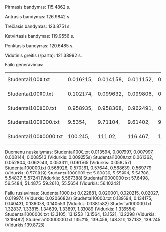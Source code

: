Pirmasis bandymas: 115.4862 s.

Antrasis bandymas: 126.9842 s.

Trečiasis bandymas: 123.8751 s.

Ketvirtasis bandymas: 119.9556 s.

Penktasis bandymas: 120.6485 s. 

Vidutinis greitis (sparta): 121.38992 s. 

Failo generavimas:

|   |   |   |   |   |   |   |
|---|---|---|---|---|---|---|
|Studentai1000.txt |0.016215, |0.014158, |0.011152, |0.014846,  |0.013903 |(Vidurkis: 0.0140548s)|
|Studentai10000.txt |0.102174, |0.099632, |0.099806, |0.099441, |0.100278 |(Vidurkis: 0.1002662s)|
|Studentai100000.txt |0.958935, |0.958368, |0.962491, |0.956546, |0.964256 |(Vidurkis: 0.9601192)|
|Studentai1000000.txt |9.5354, |9.71104, |9.61402, |9.66531, |9.63277 |(Vidurkis: 9.631708s)|
|Studentai10000000.txt |100.245, |111.02, |116.467, |116.316, |117.533 |(Vidurkis: 112.3162s)|

Duomenu nuskaitymas:
Studentai1000.txt 0.013594, 0.007997, 0.007997, 0.008144, 0.008543 (Vidurkis: 0.009255s)
Studentai10000.txt 0.061362, 0.052804, 0.062043, 0.053311, 0.061765 (Vidurkis: 0.058257)
Studentai100000.txt 0.568926, 0.570361, 0.57644, 0.568639, 0.569779 (Vidurkis: 0.570829)
Studentai1000000.txt 5.60836, 5.55994, 5.54786, 5.54837, 5.57241 (Vidurkis: 5.567388)
Studentai10000000.txt 57.6498, 56.5484, 51.4875, 59.2610, 55.5654 (Vidurkis: 56.10242)

Failu rusiavimas:
Studentai1000.txt 0.022881, 0.020001, 0.020215, 0.02027, 0.019974 (Vidurkis: 0.0206682s)
Studentai10000.txt 0.139594, 0.134175, 0.140431, 0.136038, 0.140553 (Vidurkis: 0.1381582)
Studentai100000.txt 1.32837, 1.33815, 1.34639, 1.33897, 1.33089 (Vidurkis: 1.336554)
Studentai1000000.txt 13.3105, 13.1253, 13.1564, 13.1521, 13.2298 (Vidurkis: 13.19482)
Studentai10000000.txt 135.215, 139.456, 148.316, 137.132, 139.245 (Vidurkis:139.8728)
